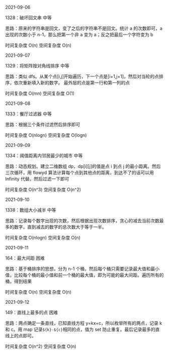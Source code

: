 2021-09-06

1328：破坏回文串 中等

思路：原来的字符串是回文，变了之后的字符串不是回文。统计 a 的次数即可，a 出现的次数小于 n-1，那么把第一个非 a 变为 a；反之把最后一个字符变为 b

时间复杂度 O(n) 空间复杂度 O(n)

2021-09-07

1329：将矩阵按对角线排序 中等

思路：类似 dfs。从某个点[i,j]开始遍历，下一个点是[i+1,j+1]，然后对当轮的点排序，依次重新填入新的数字。
最外层的点是第一行和第一列的点

时间复杂度 O(mn) 空间复杂度 O(1)

2021-09-08

1333：餐厅过滤器 中等

思路：根据三个条件过滤然后排序即可

时间复杂度 O(nlogn) 空间复杂度 O(logn)

2021-09-09

1334：阈值距离内邻居最少的城市 中等

思路：动态规划。建立二维数组 dp，dp[i][j]的值是点 i 到点 j 的最小距离。然后三次循环，用 flowyd 算法计算每个点到其他点的距离，到达不了的话可以用 Infinity 代替。然后过滤一下即可

时间复杂度 O(n^3) 空间复杂度 O(n^2)

2021-09-10

1338：数组大小减半 中等

思路：记录每个数字出现的次数，然后根据出现次数排序，贪心的减去当前次数最多的数字，直到减去的数字的总次数大于等于一半。

时间复杂度 O(nlogn) 空间复杂度 O(n)

2021-09-11

164：最大间距 困难

思路：基于桶排序的思想，分为 n-1 个桶，然后每个桶只需要记录最大值和最小值，比较每个桶的最小值和前一个桶的最大值，即为可能的最大间距。遍历所有的桶，得到结果

时间复杂度 O(n) 空间复杂度 O(n)

2021-09-12

149：直线上最多的点 困难

思路：两点确定一条直线，已知直线方程 y=kx+c，所以枚举所有的两点，记录 k 和 c。用 map 记录`${k}-${c}`相同的点，值为 set 防止重复。最后记录最多的直线上的点即可。

时间复杂度 O(n^2) 空间复杂度 O(n)
